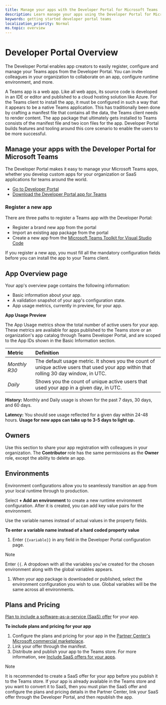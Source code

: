 ```yaml
---
title: Manage your apps with the Developer Portal for Microsoft Teams
description: Learn manage your apps using the Developer Portal for Microsoft Teams
keywords: getting started developer portal teams
localization_priority: Normal
ms.topic: overview
---
```


# Developer Portal Overview

The Developer Portal enables app creators to easily register, configure and manage your Teams apps from the Developer Portal. You can invite colleagues in your organization to collaborate on an app, configure runtime environment, and more.

A Teams app is a web app. Like all web apps, its source code is developed in an IDE or editor and published to a cloud hosting solution like Azure. For the Teams client to install the app, it must be configured in such a way that it appears to be a native Teams application. This has traditionally been done by crafting a manifest file that contains all the data, the Teams client needs to render content. The app package that ultimately gets installed to Teams consists of the manifest file and two icon files for the app. Developer Portal builds features and tooling around this core scenario to enable the users to be more successful.

## Manage your apps with the Developer Portal for Microsoft Teams

The Developer Portal makes it easy to manage your Microsoft Teams apps, whether you develop custom apps for your organization or SaaS applications for teams around the world.

- [Go to Developer Portal](https://aka.ms/dev-portal)
- [Download the Developer Portal app for Teams](https://aka.ms/dev-portal-app)

### Register a new app

There are three paths to register a Teams app with the Developer Portal:
* Register a brand new app from the portal
* Import an existing app package from the portal
* Create a new app from the [Microsoft Teams Toolkit for Visual Studio Code](https://marketplace.visualstudio.com/items?itemName=TeamsDevApp.ms-teams-vscode-extension)

If you register a new app, you must fill all the mandatory configuration fields before you can install the app to your Teams client.

## App Overview page

Your app's overview page contains the following information:

* Basic information about your app.
* A validation snapshot of your app's configuration state.
* App usage metrics, currently in preview, for your app.

**App Usage Preview**

The App Usage metrics show the total number of active users for your app. These metrics are available for apps published to the Teams store or an organization's app catalog through Teams Developer Portal, and are scoped to the App IDs shown in the Basic Information section.

| Metric | Definition |
| :-----------------------| :------------------------------------------------------------------------------------------------------|
| *Monthly R30* | The default usage metric. It shows you the count of unique active users that used your app within that rolling 30 day window, in UTC. |
| *Daily* | Shows you the count of unique active users that used your app in a given day, in UTC. |

**History:** Monthly and Daily usage is shown for the past 7 days, 30 days, and 60 days.

**Latency:** You should see usage reflected for a given day within 24-48 hours. **Usage for new apps can take up to 3-5 days to light up.**

## Owners

Use this section to share your app registration with colleagues in your organization. The **Contributor** role has the same permissions as the **Owner** role, except the ability to delete an app. 

## Environments

Environment configurations allow you to seamlessly transition an app from your local runtime through to production.

Select **+ Add an environment** to create a new runtime environment configuration. After it is created, you can add key value pairs for the environment.

Use the variable names instead of actual values in the property fields.

**To enter a variable name instead of a hard coded property value**

1. Enter `{{variable}}` in any field in the Developer Portal configuration page. 

  > [!NOTE]
  > Enter `{{`. A dropdown with all the variables you've created for the chosen environment along with the global variables appears.
  
1. When your app package is downloaded or published, select the environment configuration you wish to use. Global variables will be the same across all environments.

## Plans and Pricing

[Plan to include a software-as-a-service (SaaS) offer](/azure/marketplace/plan-saas-offer) for your app.

**To include plans and pricing for your app**

1. Configure the plans and pricing for your app in the [Partner Center's Microsoft commercial marketplace](/office/dev/store/monetize-addins-through-microsoft-commercial-marketplace). 
1. Link your offer through the manifest.
1. Distribute and publish your app to the Teams store. 
    For more information, see [Include SaaS offers for your apps](~/deploy-and-publish/appsource/prepare/purchase-webapps.md).

> [!NOTE]
> It is recommended to create a SaaS offer for your app before you publish it to the Teams store.
> If your app is already available in the Teams store and you want to convert it to SaaS, then you must plan the SaaS offer and configure the plans and pricing details in the Partner Center, link your SaaS offer through the Developer Portal, and then republish the app.